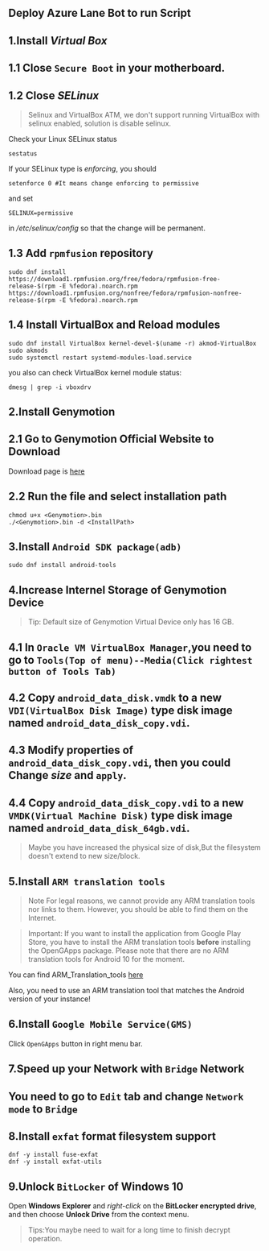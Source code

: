 ## Deploy Azure Lane Bot to run Script

## 1.Install *Virtual Box*

## 1.1 Close `Secure Boot` in your motherboard.

## 1.2 Close ***SELinux***

>Selinux and VirtualBox
ATM, we don't support running VirtualBox with selinux enabled, solution is disable selinux.

Check your Linux SELinux status

```
sestatus
```

If your SELinux type is *enforcing*, you should

```
setenforce 0 #It means change enforcing to permissive
```
and set 
```
SELINUX=permissive
```
in */etc/selinux/config* so that the change will be permanent.

## 1.3 Add `rpmfusion` repository

```
sudo dnf install https://download1.rpmfusion.org/free/fedora/rpmfusion-free-release-$(rpm -E %fedora).noarch.rpm https://download1.rpmfusion.org/nonfree/fedora/rpmfusion-nonfree-release-$(rpm -E %fedora).noarch.rpm
```

## 1.4 Install VirtualBox and Reload modules
```
sudo dnf install VirtualBox kernel-devel-$(uname -r) akmod-VirtualBox
sudo akmods
sudo systemctl restart systemd-modules-load.service
```

you also can check VirtualBox kernel module status:
```
dmesg | grep -i vboxdrv
```

## 2.Install Genymotion

## 2.1 Go to Genymotion Official Website to Download

Download page is [here](https://www.genymotion.com/download/)

## 2.2 Run the file and select installation path

```
chmod u+x <Genymotion>.bin
./<Genymotion>.bin -d <InstallPath>
```

## 3.Install `Android SDK package(adb)`

```
sudo dnf install android-tools
```

## 4.Increase Internel Storage of Genymotion Device

>Tip: Default size of Genymotion Virtual Device only has 16 GB. 

## 4.1 In `Oracle VM VirtualBox Manager`,you need to go to `Tools(Top of menu)--Media(Click rightest button of Tools Tab)`

## 4.2 Copy `android_data_disk.vmdk` to a new `VDI(VirtualBox Disk Image)` type disk image named `android_data_disk_copy.vdi`.

## 4.3 Modify properties of `android_data_disk_copy.vdi`, then you could Change *size* and `apply`.

## 4.4 Copy `android_data_disk_copy.vdi` to a new `VMDK(Virtual Machine Disk)` type disk image named `android_data_disk_64gb.vdi`.

>Maybe you have increased the physical size of disk,But the filesystem doesn't extend to new size/block.



## 5.Install `ARM translation tools`

>Note
For legal reasons, we cannot provide any ARM translation tools nor links to them. However, you should be able to find them on the Internet.

>Important: 
If you want to install the application from Google Play Store, you have to install the ARM translation tools **before** installing the OpenGApps package.
Please note that there are no ARM translation tools for Android 10 for the moment.

You can find ARM_Translation_tools [here](https://github.com/m9rco/Genymotion_ARM_Translation)

Also, you need to use an ARM translation tool that matches the Android version of your instance!

## 6.Install `Google Mobile Service(GMS)`

Click `OpenGApps` button in right menu bar.

## 7.Speed up your Network with `Bridge` Network

## You need to go to `Edit` tab and change `Network mode` to `Bridge` 

## 8.Install `exfat` format filesystem support

```
dnf -y install fuse-exfat
dnf -y install exfat-utils
```

## 9.Unlock `BitLocker` of Windows 10

Open **Windows Explorer** and *right-click* on the **BitLocker encrypted drive**, and then choose **Unlock Drive** from the context menu.
>Tips:You maybe need to wait for a long time to finish decrypt operation.
